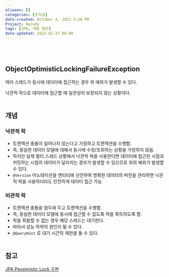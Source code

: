 ```yaml
---
aliases: []
categories: [조각글]
date-created: October 4, 2022 3:20 PM
Project: Recody
tags: [JPA, 개발 일반]
date-updated: 2023-02-27 06:00
---
```

<br><br>
## ObjectOptimisticLockingFailureException

여러 스레드가 동시에 데이터에 접근하는 경우 위 예외가 발생할 수 있다. 

낙관적 락으로 데이터에 접근할 때 일관성이 보장되지 않는 상황이다.
<br><br>
## 개념

### 낙관적 락

- 트랜잭션 충돌이 일어나지 않는다고 가정하고 트랜잭션을 수행함.
- 즉, 동일한 데이터 모델에 대해서 동시에 수정/조회하는 상황을 가정하지 않음.
- 하지만 실제 멀티 스레드 상황에서 낙관적 락을 사용한다면 데이터에 접근한 시점과 커밋하는 시점의 데이터가 달라지는 경우가 발생할 수 있으므로 위의 예외가 발생할 수 있다.
- `@Version` 어노테이션을 엔티티에 선언하여 명확한 데이터의 버전을 관리하면 낙관적 락을 사용하더라도 안전하게 데이터 접근 가능

### 비관적 락

- 트랜잭션 충돌을 염두에 두고 트랜잭션을 수행함.
- 즉, 동일한 데이터 모델에 동시에 접근할 수 없도록 락을 획득하도록 함.
- 락을 획들할 수 없는 경우 해당 스레드는 대기한다.
- 따라서 성능 하락의 원인이 될 수 있다.
- `@QueryHint` 로 대기 시간의 제한을 둘 수 있다.
<br><br>
## 참고

[JPA Pessimistic Lock 구현](https://junhyunny.github.io/spring-boot/jpa/junit/jpa-pessimitic-lock/)